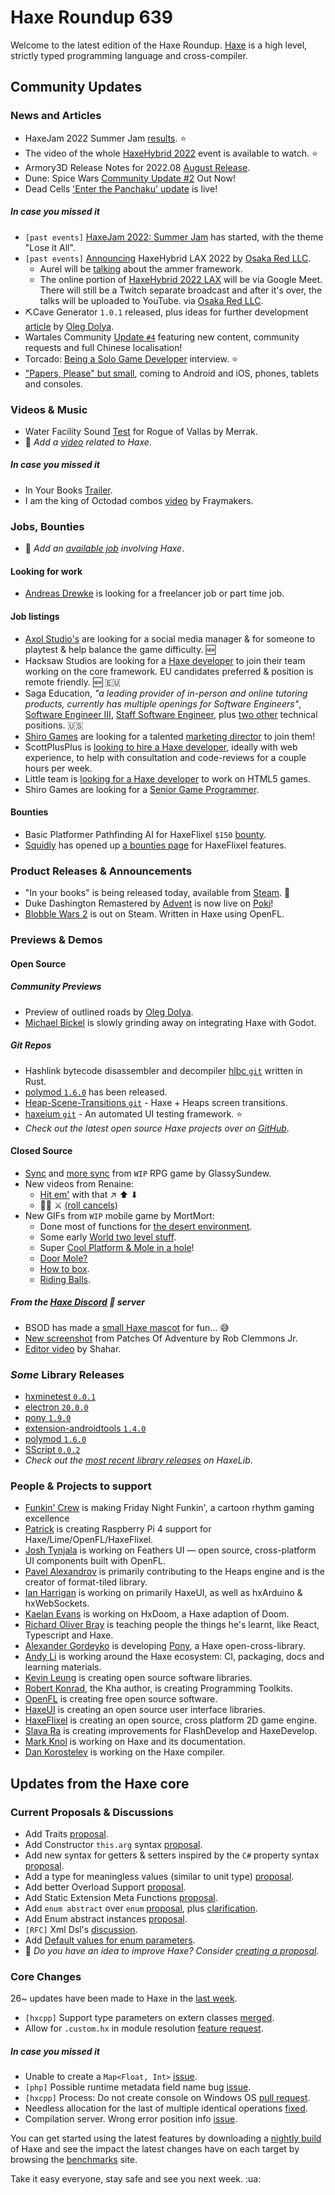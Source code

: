 [_template]: ../templates/roundup.html
[date]: / "2022-08-04 09:53:00"
[modified]: / "2022-08-04 10:23:00"
[published]: / "2022-08-04 12:00:00"
[description]: / "The latest news covering the Haxe community, featuring upcoming talks, the latest HaxeLib releases, game previews and lots more!"
[contributor]: https://twitter.com/teormech "Alexander Hohlov"

# Haxe Roundup 639

Welcome to the latest edition of the Haxe Roundup. [Haxe](http://haxe.org/?ref=haxe.io) is a high level, strictly typed programming language and cross-compiler.

## Community Updates

### News and Articles

- HaxeJam 2022 Summer Jam [results](https://itch.io/jam/haxejam-2022-summer-jam/results). :star:
- The video of the whole [HaxeHybrid 2022](https://www.twitch.tv/videos/1549239643) event is available to watch. :star:
- Armory3D Release Notes for 2022.08 [August Release](https://forums.armory3d.org/t/armory3d-release-notes-2022-08-august-release/4943?u=skial).
- Dune: Spice Wars [Community Update #2](https://store.steampowered.com/news/app/1605220/view/3407554354308648748) Out Now!
- Dead Cells ['Enter the Panchaku' update](https://store.steampowered.com/news/app/588650/view/3383909822377684031) is live!

##### _In case you missed it_

- `[past events]` [HaxeJam 2022: Summer Jam](https://itch.io/jam/haxejam-2022-summer-jam) has started, with the theme "Lose it All".
- `[past events]` [Announcing](https://osakared.io/blog/2022-07-11-announcing-haxehybrid-lax-2022) HaxeHybrid LAX 2022 by [Osaka Red LLC](https://twitter.com/osakared/status/1546573866637606913).
  - Aurel will be [talking](https://twitter.com/osakared/status/1550896415794114561) about the ammer framework.
  - The online portion of [HaxeHybrid 2022 LAX](https://www.eventbrite.com/e/haxehybrid-tickets-372431020207) will be via Google Meet. There will still be a Twitch separate broadcast and after it's over, the talks will be uploaded to YouTube. via [Osaka Red LLC](https://twitter.com/osakared/status/1549845030637953024).
- ⛏️Cave Generator `1.0.1` released, plus ideas for further development [article](https://www.patreon.com/posts/cave-generator-1-69424288) by [Oleg Dolya](https://twitter.com/watawatabou/status/1550501575700914177).
- Wartales Community [Update `#4`](https://store.steampowered.com/news/app/1527950/view/3383909822381942160) featuring new content, community requests and full Chinese localisation!
- Torcado: [Being a Solo Game Developer](https://80.lv/articles/torcado-being-a-solo-game-developer) interview. :star:
- ["Papers, Please" but small](https://twitter.com/dukope/status/1550895020861181952), coming to Android and iOS, phones, tablets and consoles.

### Videos & Music

- Water Facility Sound [Test](https://www.youtube.com/watch?v=9wXcnbn5DT4) for Rogue of Vallas by Merrak.
- :memo: _Add a [video](https://github.com/skial/haxe.io/labels/video) related to Haxe_.

##### _In case you missed it_

- In Your Books [Trailer](https://www.youtube.com/watch?v=6oxaCdu6TNk&widget_referrer=haxe.io).
- I am the king of Octodad combos [video](https://www.youtube.com/shorts/gWDU_2sjyes&widget_referrer=haxe.io) by Fraymakers.

### Jobs, Bounties

- :memo: _Add an [available job](https://github.com/skial/haxe.io/labels/jobs) involving Haxe_.

#### Looking for work

- [Andreas Drewke](https://twitter.com/andreas_drewke/status/1388457246275821571) is looking for a freelancer job or part time job.

#### Job listings

- [Axol Studio's](https://twitter.com/AxolStudio/status/1544735107432472576) are looking for a social media manager & for someone to playtest & help balance the game difficulty. :new:
- Hacksaw Studios are looking for a [Haxe developer](https://github.com/skial/haxe.io/issues/992) to join their team working on the core framework. EU candidates preferred & position is remote friendly. :new: :eu:
- Saga Education, _"a leading provider of in-person and online tutoring products, currently has multiple openings for Software Engineers"_, [Software Engineer III](https://www.sagaeducation.org/careers?gh_jid=6026420002), [Staff Software Engineer](https://www.sagaeducation.org/careers?gh_jid=5973477002), plus [two other](https://github.com/skial/haxe.io/issues/974) technical positions. :us:
- [Shiro Games](https://twitter.com/shirogames/status/1488530669257076745) are looking for a talented [marketing director](https://shirogames.com/jobs/marketing-director/) to join them!
- ScottPlusPlus is [looking to hire a Haxe developer](https://twitter.com/ScottPlusPlus/status/1485395961304129538), ideally with web experience, to help with consultation and code-reviews for a couple hours per week.
- Little team is [looking for a Haxe developer](https://gamedev.ru/job/forum/?id=264871) to work on HTML5 games.
- Shiro Games are looking for a [Senior Game Programmer](https://shirogames.com/jobs/senior-game-programmer/).

#### Bounties
- Basic Platformer Pathfinding AI for HaxeFlixel `$150` [bounty](https://github.com/chosencharacters/squidBounties/issues/5).
- [Squidly](https://twitter.com/squuuidly/status/1243925472121151488) has opened up [a bounties page](https://github.com/chosencharacters/squidBounties) for HaxeFlixel features.

### Product Releases & Announcements

- "In your books" is being released today, available from [Steam](https://store.steampowered.com/app/1681310/In_Your_Books/). :clap:
- Duke Dashington Remastered by [Advent](https://twitter.com/AdventIslands/status/1554428476303843329) is now live on [Poki](https://poki.com/en/g/duke-dashington-remastered)!
- [Blobble Wars 2](https://store.steampowered.com/app/2067200/Blobble_Wars_2/) is out on Steam. Written in Haxe using OpenFL.

### Previews & Demos

#### Open Source

##### Community Previews

- Preview of outlined roads by [Oleg Dolya](https://twitter.com/watawatabou/status/1553767980923756545).
- [Michael Bickel](https://twitter.com/dazKind/status/1553532663910338563) is slowly grinding away on integrating Haxe with Godot.

##### _Git Repos_

- Hashlink bytecode disassembler and decompiler [hlbc `git`](https://github.com/Gui-Yom/hlbc) written in Rust.
- [polymod `1.6.0`](https://github.com/larsiusprime/polymod/releases/tag/v1.6.0) has been released.
- [Heap-Scene-Transitions `git`](https://github.com/nayata/Heaps-Scene-Transitions) - Haxe + Heaps screen transitions.
- [haxeium `git`](https://github.com/AlexHaxe/haxeium) - An automated UI testing framework. :star:
- _Check out the latest open source Haxe projects over on [GitHub][latest github]_.

#### Closed Source

- [Sync](https://twitter.com/GlassySundew/status/1552834272481927168) and [more sync](https://twitter.com/GlassySundew/status/1554578611562315778) from `WIP` RPG game by GlassySundew.
- New videos from Renaine:
    * [Hit em'](https://twitter.com/squuuidly/status/1552691629584257043) with that ↗ ⬆ ⬇
    * 🧻🚫 ⚔  [(roll cancels)](https://twitter.com/squuuidly/status/1554520886228783104)
- New GIFs from `WIP` mobile game by MortMort:
    * Done most of functions for [the desert environment](https://twitter.com/MortMort_/status/1552810242446135297).
    * Some early [World two level stuff](https://twitter.com/MortMort_/status/1553157630545338374).
    * Super [Cool Platform & Mole in a hole](https://twitter.com/MortMort_/status/1553430244064841730)!
    * [Door Mole?](https://twitter.com/MortMort_/status/1553764702546968576)
    * [How to box](https://twitter.com/MortMort_/status/1554246757076418570).
    * [Riding Balls](https://twitter.com/MortMort_/status/1554607683625435136).

##### From the [Haxe Discord] :key: server

- BSOD has made a [small Haxe mascot](https://discord.com/channels/162395145352904705/162664383082790912/1002446186579505182) for fun... 😅
- [New screenshot](https://discord.com/channels/162395145352904705/162664383082790912/1004473351588286524) from Patches Of Adventure by Rob Clemmons Jr.
- [Editor video](https://discord.com/channels/162395145352904705/162664383082790912/1004502680170922075) by Shahar.

### _Some_ Library Releases

- [hxminetest `0.0.1`](https://lib.haxe.org/p/hxminetest)
- [electron `20.0.0`](https://lib.haxe.org/p/electron)
- [pony `1.9.0`](https://lib.haxe.org/p/pony)
- [extension-androidtools `1.4.0`](https://lib.haxe.org/p/extension-androidtools)
- [polymod `1.6.0`](https://lib.haxe.org/p/polymod)
- [SScript `0.0.2`](https://lib.haxe.org/p/SScript)
- _Check out the [most recent library releases](https://lib.haxe.org/recent/) on HaxeLib_.

### People & Projects to support

- [Funkin' Crew](https://ninja-muffin24.itch.io/funkin) is making Friday Night Funkin', a cartoon rhythm gaming excellence
- [Patrick](https://www.patreon.com/gepatto) is creating Raspberry Pi 4 support for Haxe/Lime/OpenFL/HaxeFlixel.
- [Josh Tynjala](https://github.com/sponsors/joshtynjala) is working on Feathers UI — open source, cross-platform UI components built with OpenFL.
- [Pavel Alexandrov](https://ko-fi.com/yanrishatum) is primarily contributing to the Heaps engine and is the creator of format-tiled library.
- [Ian Harrigan](https://github.com/sponsors/ianharrigan) is working on primarily HaxeUI, as well as hxArduino & hxWebSockets.
- [Kaelan Evans](https://github.com/sponsors/kevansevans) is working on HxDoom, a Haxe adaption of Doom.
- [Richard Oliver Bray](https://ko-fi.com/richardoliverbray) is teaching people the things he's learnt, like React, Typescript and Haxe.
- [Alexander Gordeyko](https://www.patreon.com/axgord) is developing [Pony](https://github.com/AxGord/Pony), a Haxe open-cross-library.
- [Andy Li](https://github.com/users/andyli/sponsorship) is working around the Haxe ecosystem: CI, packaging, docs and learning materials.
- [Kevin Leung](https://www.patreon.com/kevinresol) is creating open source software libraries.
- [Robert Konrad](https://www.patreon.com/RobDangerous), the Kha author, is creating Programming Toolkits.
- [OpenFL](https://www.patreon.com/openfl) is creating free open source software.
- [HaxeUI](https://www.patreon.com/haxeui) is creating an open source user interface libraries.
- [HaxeFlixel](https://www.patreon.com/haxeflixel) is creating an open source, cross platform 2D game engine.
- [Slava Ra](https://www.patreon.com/slavara) is creating improvements for FlashDevelop and HaxeDevelop.
- [Mark Knol](https://www.patreon.com/markknol) is working on Haxe and its documentation.
- [Dan Korostelev](https://www.patreon.com/nadako) is working on the Haxe compiler.

## Updates from the Haxe core

### Current Proposals & Discussions

- Add Traits [proposal](https://github.com/HaxeFoundation/haxe-evolution/pull/98).
- Add Constructor `this.arg` syntax [proposal](https://github.com/HaxeFoundation/haxe-evolution/pull/97).
- Add new syntax for getters & setters inspired by the `C#` property syntax [proposal](https://github.com/HaxeFoundation/haxe-evolution/pull/96).
- Add a type for meaningless values (similar to unit type) [proposal](https://github.com/HaxeFoundation/haxe-evolution/pull/95).
- Add better Overload Support [proposal](https://github.com/HaxeFoundation/haxe-evolution/pull/93).
- Add Static Extension Meta Functions [proposal](https://github.com/HaxeFoundation/haxe-evolution/pull/91).
- Add `enum abstract` over `enum` [proposal](https://github.com/HaxeFoundation/haxe-evolution/pull/87), plus [clarification](https://github.com/HaxeFoundation/haxe-evolution/pull/87#issuecomment-935339089).
- Add Enum abstract instances [proposal](https://github.com/HaxeFoundation/haxe-evolution/pull/86).
- `[RFC]` Xml Dsl's [discussion](https://github.com/HaxeFoundation/haxe-evolution/issues/60).
- Add [Default values for enum parameters](https://github.com/HaxeFoundation/haxe-evolution/issues/27).
- :memo: _Do you have an idea to improve Haxe? Consider [creating a proposal]._

### Core Changes

26~ updates have been made to Haxe in the [last week][last week newurl].

- `[hxcpp]` Support type parameters on extern classes [merged](https://github.com/HaxeFoundation/haxe/pull/10415).
- Allow for `.custom.hx` in module resolution [feature request](https://github.com/HaxeFoundation/haxe/issues/10767).

##### _In case you missed it_

- Unable to create a `Map<Float, Int>` [issue](https://github.com/HaxeFoundation/haxe/issues/10762).
- `[php]` Possible runtime metadata field name bug [issue](https://github.com/HaxeFoundation/haxe/issues/10764).
- `[hxcpp]` Process: Do not create console on Windows OS [pull request](https://github.com/HaxeFoundation/hxcpp/pull/1004).
- Needless allocation for the last of multiple identical operations [fixed](https://github.com/HaxeFoundation/haxe/issues/10765).
- Compilation server. Wrong error position info [issue](https://github.com/HaxeFoundation/haxe/issues/10763).

You can get started using the latest features by downloading a [nightly build] of Haxe and see the impact the latest changes have on each target by browsing the [benchmarks] site.

Take it easy everyone, stay safe and see you next week. :ua:

[benchmarks]: https://benchs.haxe.org/
[nightly build]: http://build.haxe.org
[creating a proposal]: https://github.com/HaxeFoundation/haxe-evolution
[last week]: https://github.com/search?q=closed:2022-07-28..2022-08-04+org:haxefoundation+is:closed
[last week newurl]: https://github.com/search?q=updated:%3E2022-07-28+org:haxefoundation
[latest github]: https://github.com/search?o=desc&q=created:%22%3E+2022-07-28%22+language:Haxe&s=updated&type=Repositories
[Haxe Discord]: https://discordapp.com/invite/0uEuWH3spjck73Lo
[Armory Discord]: https://discord.com/invite/7jDud8R3dE
[OpenFL Discord]: https://discordapp.com/invite/tDgq8EE
[FeathersUI Discord]: https://discord.com/invite/SnJBC53
[Deepnight Discord]: https://discord.gg/xRMdA4er
